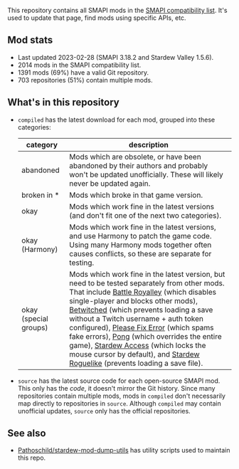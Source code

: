 This repository contains all SMAPI mods in the [SMAPI compatibility list](https://stardewvalleywiki.com/Modding:SMAPI_compatibility).
It's used to update that page, find mods using specific APIs, etc.

## Mod stats
* Last updated 2023-02-28 (SMAPI 3.18.2 and Stardew Valley 1.5.6).
* 2014 mods in the SMAPI compatibility list.
* 1391 mods (69%) have a valid Git repository.
* 703 repositories (51%) contain multiple mods.

## What's in this repository
* `compiled` has the latest download for each mod, grouped into these categories:

  category       | description
  -------------- | -----------
  abandoned      | Mods which are obsolete, or have been abandoned by their authors and probably won't be updated unofficially. These will likely never be updated again.
  broken in \*   | Mods which broke in that game version.
  okay           | Mods which work fine in the latest versions (and don't fit one of the next two categories).
  okay (Harmony) | Mods which work fine in the latest versions, and use Harmony to patch the game code. Using many Harmony mods together often causes conflicts, so these are separate for testing.
  okay (special groups) | Mods which work fine in the latest version, but need to be tested separately from other mods. That include [Battle Royalley](https://www.nexusmods.com/stardewvalley/mods/9891) (which disables single-player and blocks other mods), [Betwitched](https://www.nexusmods.com/stardewvalley/mods/10172) (which prevents loading a save without a Twitch username + auth token configured), [Please Fix Error](https://www.nexusmods.com/stardewvalley/mods/6492) (which spams fake errors), [Pong](https://www.nexusmods.com/stardewvalley/mods/1994) (which overrides the entire game), [Stardew Access](https://www.nexusmods.com/stardewvalley/mods/10319) (which locks the mouse cursor by default), and [Stardew Roguelike](https://www.nexusmods.com/stardewvalley/mods/13614) (prevents loading a save file).

* `source` has the latest source code for each open-source SMAPI mod. This only has the _code_, it
  doesn't mirror the Git history. Since many repositories contain multiple mods, mods in `compiled`
  don't necessarily map directly to repositories in `source`. Although `compiled` may contain
  unofficial updates, `source` only has the official repositories.

## See also
* [Pathoschild/stardew-mod-dump-utils](https://github.com/Pathoschild/stardew-mod-dump-utils) has
  utility scripts used to maintain this repo.
